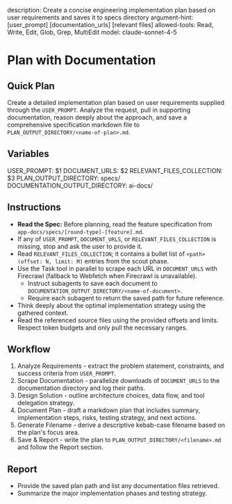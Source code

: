 description: Create a concise engineering implementation plan based on user requirements and saves it to specs directory
argument-hint: [user_prompt] [documentation_urls] [relevant files]
allowed-tools: Read, Write, Edit, Glob, Grep, MultiEdit
model: claude-sonnet-4-5

# Plan with Documentation

## Quick Plan
Create a detailed implementation plan based on user requirements supplied through the `USER_PROMPT`. Analyze the request, pull in supporting documentation, reason deeply about the approach, and save a comprehensive specification markdown file to `PLAN_OUTPUT_DIRECTORY/<name-of-plan>.md`.

## Variables
USER_PROMPT: $1
DOCUMENT_URLS: $2
RELEVANT_FILES_COLLECTION: $3
PLAN_OUTPUT_DIRECTORY: specs/
DOCUMENTATION_OUTPUT_DIRECTORY: ai-docs/

## Instructions
- **Read the Spec:** Before planning, read the feature specification from `app-docs/specs/[round-type]-[feature].md`.
- If any of `USER_PROMPT`, `DOCUMENT_URLS`, or `RELEVANT_FILES_COLLECTION` is missing, stop and ask the user to provide it.
- Read `RELEVANT_FILES_COLLECTION`; it contains a bullet list of `<path> (offset: N, limit: M)` entries from the scout phase.
- Use the Task tool in parallel to scrape each URL in `DOCUMENT_URLS` with Firecrawl (fallback to Webfetch when Firecrawl is unavailable).
  - Instruct subagents to save each document to `DOCUMENTATION_OUTPUT_DIRECTORY/<name-of-document>`.
  - Require each subagent to return the saved path for future reference.
- Think deeply about the optimal implementation strategy using the gathered context.
- Read the referenced source files using the provided offsets and limits. Respect token budgets and only pull the necessary ranges.

## Workflow
1. Analyze Requirements - extract the problem statement, constraints, and success criteria from `USER_PROMPT`.
2. Scrape Documentation - parallelize downloads of `DOCUMENT_URLS` to the documentation directory and log their paths.
3. Design Solution - outline architecture choices, data flow, and tool delegation strategy.
4. Document Plan - draft a markdown plan that includes summary, implementation steps, risks, testing strategy, and next actions.
5. Generate Filename - derive a descriptive kebab-case filename based on the plan's focus area.
6. Save & Report - write the plan to `PLAN_OUTPUT_DIRECTORY/<filename>.md` and follow the Report section.

## Report
- Provide the saved plan path and list any documentation files retrieved.
- Summarize the major implementation phases and testing strategy.

